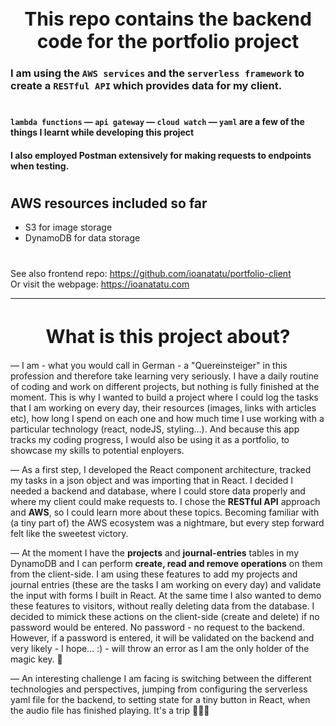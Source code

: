 <h1 align="center" style="font-size: 30px">This repo contains the backend code for the portfolio project</h1>

### I am using the `AWS services` and the `serverless framework` to create a `RESTful API` which provides data for my client.

#

#### `lambda functions` &#8212; `api gateway` &#8212; `cloud watch` &#8212; `yaml` are a few of the things I learnt while developing this project
#### I also employed Postman extensively for making requests to endpoints when testing.

#

## AWS resources included so far

-   S3 for image storage
-   DynamoDB for data storage

#

See also frontend repo: https://github.com/ioanatatu/portfolio-client \
Or visit the webpage: https://ioanatatu.com

<hr style="margin-bottom: 40px">
<h1 align="center" style="font-size: 30px">What is this project about?</h1>

&#8212; I am - what you would call in German - a "Quereinsteiger" in this profession and therefore take learning very seriously. I have a daily routine of coding and work on different projects, but nothing is fully finished at the moment. This is why I wanted to build a project where I could log the tasks that I am working on every day, their resources (images, links with articles etc), how long I spend on each one and how much time I use working with a particular technology (react, nodeJS, styling...). And because this app tracks my coding progress, I would also be using it as a portfolio, to showcase my skills to potential enployers.

&#8212; As a first step, I developed the React component architecture, tracked my tasks in a json object and was importing that in React. I decided I needed a backend and database, where I could store data properly and where my client could make requests to. I chose the **RESTful API** approach and **AWS**, so I could learn more about these topics. Becoming familiar with (a tiny part of) the AWS ecosystem was a nightmare, but every step forward felt like the sweetest victory.

&#8212; At the moment I have the **projects** and **journal-entries** tables in my DynamoDB and I can perform **create, read and remove operations** on them from the client-side. I am using these features to add my projects and journal entries (these are the tasks I am working on every day) and validate the input with forms I built in React. At the same time I also wanted to demo these features to visitors, without really deleting data from the database. I decided to mimick these actions on the client-side (create and delete) if no password would be entered. No password - no request to the backend. However, if a password is entered, it will be validated on the backend and very likely - I hope... :) - will throw an error as I am the only holder of the magic key. 🔑

&#8212; An interesting challenge I am facing is switching between the different technologies and perspectives, jumping from configuring the serverless yaml file for the backend, to setting state for a tiny button in React, when the audio file has finished playing. It's a trip 👩🏻‍💻 
